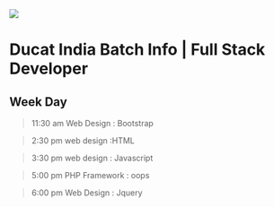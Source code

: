 <img src="https://www.ducatindia.com/images/logo.png">

#   Ducat India Batch Info | Full Stack Developer

## Week Day

> 11:30 am Web Design : Bootstrap

> 2:30 pm web design :HTML

> 3:30 pm web design : Javascript

> 5:00 pm PHP Framework : oops

> 6:00 pm Web Design : Jquery 
